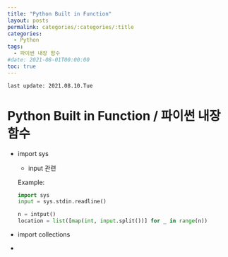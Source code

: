 ```yaml
---
title: "Python Built in Function"
layout: posts
permalink: categories/:categories/:title
categories:
  - Python
tags:
  - 파이썬 내장 함수
#date: 2021-08-01T00:00:00
toc: true
---
```


`last update: 2021.08.10.Tue` 
# Python Built in Function / 파이썬 내장 함수

* import sys
    * input 관련

    Example:
    ```python
    import sys
    input = sys.stdin.readline()

    n = intput()
    location = list([map(int, input.split())] for _ in range(n))
    ```


* import collections



* 

